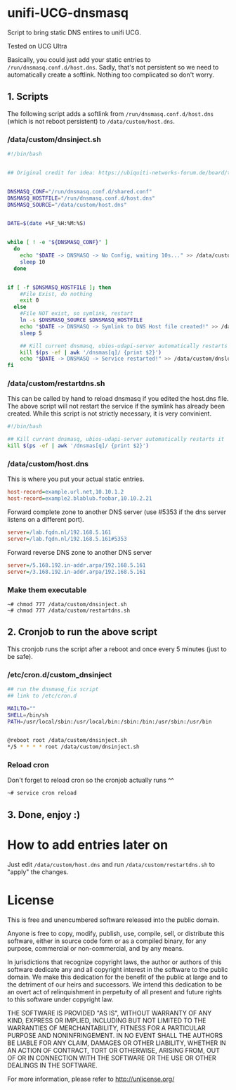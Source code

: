 # unifi-UCG-dnsmasq
Script to bring static DNS entires to unifi UCG. 

Tested on UCG Ultra

Basically, you could just add your static entries to `/run/dnsmasq.conf.d/host.dns`. Sadly, that's not persistent so we need to automatically create a softlink. Nothing too complicated so don't worry.

## 1. Scripts

The following script adds a softlink from `/run/dnsmasq.conf.d/host.dns` (which is not reboot persistent) to `/data/custom/host.dns`.

### /data/custom/dnsinject.sh
```sh
#!/bin/bash


## Original credit for idea: https://ubiquiti-networks-forum.de/board/thread/8876-dns-alias-f%C3%BCr-uxg-lite/


DNSMASQ_CONF="/run/dnsmasq.conf.d/shared.conf"
DNSMASQ_HOSTFILE="/run/dnsmasq.conf.d/host.dns"
DNSMASQ_SOURCE="/data/custom/host.dns"


DATE=$(date +%F_%H:%M:%S)


while [ ! -e "${DNSMASQ_CONF}" ]
  do
    echo "$DATE -> DNSMASQ -> No Config, waiting 10s..." >> /data/custom/dnslog.txt
    sleep 10
  done


if [ -f $DNSMASQ_HOSTFILE ]; then
    #File Exist, do nothing
    exit 0
  else
    #File NOT exist, so symlink, restart
    ln -s $DNSMASQ_SOURCE $DNSMASQ_HOSTFILE
    echo "$DATE -> DNSMASQ -> Symlink to DNS Host file created!" >> /data/custom/dnslog.txt
    sleep 5

    ## Kill current dnsmasq, ubios-udapi-server automatically restarts it
    kill $(ps -ef | awk '/dnsmas[q]/ {print $2}')
    echo "$DATE -> DNSMASQ -> Service restarted!" >> /data/custom/dnslog.txt
fi

```


### /data/custom/restartdns.sh

This can be called by hand to reload dnsmasq if you edited the host.dns file. The above script will not restart the service if the symlink has already been created. While this script is not strictly necessary, it is very convinient.

```sh
#!/bin/bash

## Kill current dnsmasq, ubios-udapi-server automatically restarts it
kill $(ps -ef | awk '/dnsmas[q]/ {print $2}')
```

### /data/custom/host.dns

This is where you put your actual static entries. 
```cfg
host-record=example.url.net,10.10.1.2
host-record=example2.blablub.foobar,10.10.2.21
```
Forward complete zone to another DNS server (use #5353 if the dns server listens on a different port).
```cfg
server=/lab.fqdn.nl/192.168.5.161
server=/lab.fqdn.nl/192.168.5.161#5353
```
Forward reverse DNS zone to another DNS server
```cfg
server=/5.168.192.in-addr.arpa/192.168.5.161
server=/3.168.192.in-addr.arpa/192.168.5.161
```

### Make them executable

```
~# chmod 777 /data/custom/dnsinject.sh
~# chmod 777 /data/custom/restartdns.sh
```

## 2. Cronjob to run the above script

This cronjob runs the script after a reboot and once every 5 minutes (just to be safe).

### /etc/cron.d/custom_dnsinject
```sh
## run the dnsmasq_fix script
## link to /etc/cron.d

MAILTO=""
SHELL=/bin/sh
PATH=/usr/local/sbin:/usr/local/bin:/sbin:/bin:/usr/sbin:/usr/bin


@reboot root /data/custom/dnsinject.sh
*/5 * * * * root /data/custom/dnsinject.sh
```

### Reload cron 

Don't forget to reload cron so the cronjob actually runs ^^

```~# service cron reload```

## 3. Done, enjoy :)

# How to add entries later on

Just edit `/data/custom/host.dns` and run `/data/custom/restartdns.sh` to "apply" the changes.

# License 
This is free and unencumbered software released into the public domain.

Anyone is free to copy, modify, publish, use, compile, sell, or distribute this software, either in source code form or as a compiled binary, for any purpose, commercial or non-commercial, and by any means.

In jurisdictions that recognize copyright laws, the author or authors of this software dedicate any and all copyright interest in the software to the public domain. We make this dedication for the benefit of the public at large and to the detriment of our heirs and successors. We intend this dedication to be an overt act of relinquishment in perpetuity of all present and future rights to this software under copyright law.

THE SOFTWARE IS PROVIDED "AS IS", WITHOUT WARRANTY OF ANY KIND, EXPRESS OR IMPLIED, INCLUDING BUT NOT LIMITED TO THE WARRANTIES OF MERCHANTABILITY, FITNESS FOR A PARTICULAR PURPOSE AND NONINFRINGEMENT. IN NO EVENT SHALL THE AUTHORS BE LIABLE FOR ANY CLAIM, DAMAGES OR OTHER LIABILITY, WHETHER IN AN ACTION OF CONTRACT, TORT OR OTHERWISE, ARISING FROM, OUT OF OR IN CONNECTION WITH THE SOFTWARE OR THE USE OR OTHER DEALINGS IN THE SOFTWARE.

For more information, please refer to <http://unlicense.org/>
